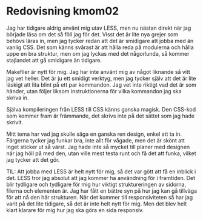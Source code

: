 ---
---
Redovisning kmom02
=========================

Jag har tidigare aldrig använt mig utav LESS, men nu nästan direkt när jag började läsa om det så föll jag för det. Visst det är lite nya grejer som behövs läras in, men jag tycker redan att det är smidigare att jobba med än vanlig CSS. Det som känns svårast är att hålla reda på modulerna och hålla uppe en bra struktur, men om jag lyckas med det någorlunda, så kommer stajlandet att gå smidigare än tidigare.

Makefiler är nytt för mig. Jag har inte använt mig av något liknande så vitt jag vet heller. Det är ju ett smidigt verktyg, men jag tycker själv att det är lite läskigt att lita blint på ett par kommandon. Jag vet inte riktigt vad det är som händer, utan följer liksom instruktionerna för vilka kommandon jag ska skriva in.

Själva kompileringen från LESS till CSS känns ganska magisk. Den CSS-kod som kommer fram är främmande, det skrivs inte på det sättet som jag hade skrivit.

Mitt tema har vad jag skulle säga en ganska ren design, enkel att ta in. Färgerna tycker jag funkar bra, inte allt för vågade, men det är skönt att inget sticker ut så värst. Jag hade inte så mycket till planer med designen när jag höll på med den, utan ville mest testa runt och få det att funka, vilket jag tycker att det gör.

TIL: Att jobba med LESS är helt nytt för mig, så det var gött att få en inblick i det. LESS tror jag absolut att jag kommer ha användning för i framtiden. Det blir tydligare och tydligare för mig hur viktigt struktureringen av sidorna, filerna och elementen är. Jag har fått en bättre syn på hur jag kan gå tillväga för att nå den här strukturen.
När det kommer till responsiviteten så har jag varit på det lite tidigare, så det är inte helt nytt för mig. Men det blev helt klart klarare för mig hur jag ska göra en sida responsiv.
